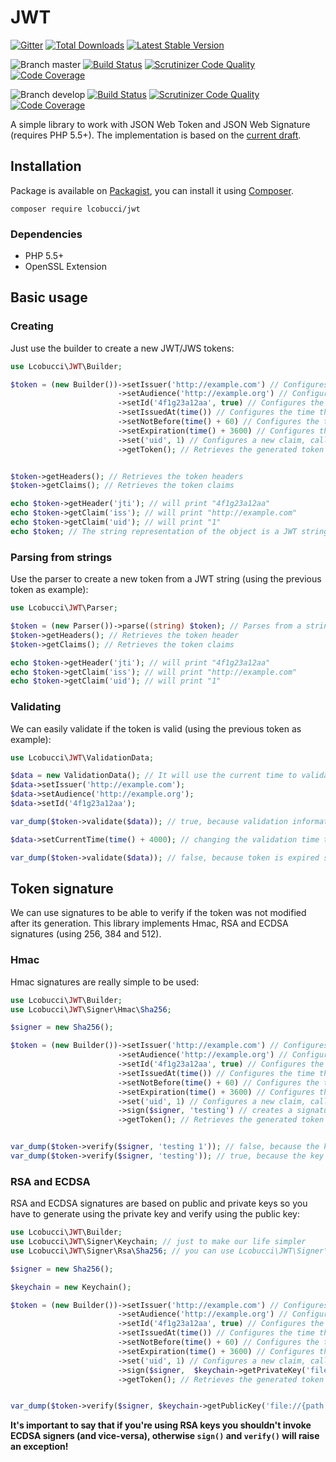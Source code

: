# JWT
[![Gitter](https://img.shields.io/badge/GITTER-JOIN%20CHAT%20%E2%86%92-brightgreen.svg?style=flat-square)](https://gitter.im/lcobucci/jwt?utm_source=badge&utm_medium=badge&utm_campaign=pr-badge&utm_content=badge) [![Total Downloads](https://img.shields.io/packagist/dt/lcobucci/jwt.svg?style=flat-square)](https://packagist.org/packages/lcobucci/jwt) [![Latest Stable Version](https://img.shields.io/packagist/v/lcobucci/jwt.svg?style=flat-square)](https://packagist.org/packages/lcobucci/jwt)

![Branch master](https://img.shields.io/badge/branch-master-brightgreen.svg?style=flat-square)
[![Build Status](https://img.shields.io/travis/lcobucci/jwt/master.svg?style=flat-square)](http://travis-ci.org/#!/lcobucci/jwt)
[![Scrutinizer Code Quality](https://img.shields.io/scrutinizer/g/lcobucci/jwt/master.svg?style=flat-square)](https://scrutinizer-ci.com/g/lcobucci/jwt/?branch=master)
[![Code Coverage](https://img.shields.io/scrutinizer/coverage/g/lcobucci/jwt/master.svg?style=flat-square)](https://scrutinizer-ci.com/g/lcobucci/jwt/?branch=master)

![Branch develop](https://img.shields.io/badge/branch-develop-brightgreen.svg?style=flat-square)
[![Build Status](https://img.shields.io/travis/lcobucci/jwt/develop.svg?style=flat-square)](http://travis-ci.org/#!/lcobucci/jwt)
[![Scrutinizer Code Quality](https://img.shields.io/scrutinizer/g/lcobucci/jwt/develop.svg?style=flat-square)](https://scrutinizer-ci.com/g/lcobucci/jwt/?branch=develop)
[![Code Coverage](https://img.shields.io/scrutinizer/coverage/g/lcobucci/jwt/develop.svg?style=flat-square)](https://scrutinizer-ci.com/g/lcobucci/jwt/?branch=develop)


A simple library to work with JSON Web Token and JSON Web Signature (requires PHP 5.5+).
The implementation is based on the [current draft](http://tools.ietf.org/html/draft-ietf-oauth-json-web-token-32).

## Installation

Package is available on [Packagist](http://packagist.org/packages/lcobucci/jwt),
you can install it using [Composer](http://getcomposer.org).

```shell
composer require lcobucci/jwt
```

### Dependencies

- PHP 5.5+
- OpenSSL Extension

## Basic usage

### Creating

Just use the builder to create a new JWT/JWS tokens:

```php
use Lcobucci\JWT\Builder;

$token = (new Builder())->setIssuer('http://example.com') // Configures the issuer (iss claim)
                        ->setAudience('http://example.org') // Configures the audience (aud claim)
                        ->setId('4f1g23a12aa', true) // Configures the id (jti claim), replicating as a header item
                        ->setIssuedAt(time()) // Configures the time that the token was issue (iat claim)
                        ->setNotBefore(time() + 60) // Configures the time that the token can be used (nbf claim)
                        ->setExpiration(time() + 3600) // Configures the expiration time of the token (nbf claim)
                        ->set('uid', 1) // Configures a new claim, called "uid"
                        ->getToken(); // Retrieves the generated token


$token->getHeaders(); // Retrieves the token headers
$token->getClaims(); // Retrieves the token claims

echo $token->getHeader('jti'); // will print "4f1g23a12aa"
echo $token->getClaim('iss'); // will print "http://example.com"
echo $token->getClaim('uid'); // will print "1"
echo $token; // The string representation of the object is a JWT string (pretty easy, right?)
```

### Parsing from strings

Use the parser to create a new token from a JWT string (using the previous token as example):

```php
use Lcobucci\JWT\Parser;

$token = (new Parser())->parse((string) $token); // Parses from a string
$token->getHeaders(); // Retrieves the token header
$token->getClaims(); // Retrieves the token claims

echo $token->getHeader('jti'); // will print "4f1g23a12aa"
echo $token->getClaim('iss'); // will print "http://example.com"
echo $token->getClaim('uid'); // will print "1"
```

### Validating

We can easily validate if the token is valid (using the previous token as example):

```php
use Lcobucci\JWT\ValidationData;

$data = new ValidationData(); // It will use the current time to validate (iat, nbf and exp)
$data->setIssuer('http://example.com');
$data->setAudience('http://example.org');
$data->setId('4f1g23a12aa');

var_dump($token->validate($data)); // true, because validation information is equals to data contained on the token

$data->setCurrentTime(time() + 4000); // changing the validation time to future

var_dump($token->validate($data)); // false, because token is expired since current time is greater than exp
```

## Token signature

We can use signatures to be able to verify if the token was not modified after its generation. This library implements Hmac, RSA and ECDSA signatures (using 256, 384 and 512).

### Hmac

Hmac signatures are really simple to be used:

```php
use Lcobucci\JWT\Builder;
use Lcobucci\JWT\Signer\Hmac\Sha256;

$signer = new Sha256();

$token = (new Builder())->setIssuer('http://example.com') // Configures the issuer (iss claim)
                        ->setAudience('http://example.org') // Configures the audience (aud claim)
                        ->setId('4f1g23a12aa', true) // Configures the id (jti claim), replicating as a header item
                        ->setIssuedAt(time()) // Configures the time that the token was issue (iat claim)
                        ->setNotBefore(time() + 60) // Configures the time that the token can be used (nbf claim)
                        ->setExpiration(time() + 3600) // Configures the expiration time of the token (nbf claim)
                        ->set('uid', 1) // Configures a new claim, called "uid"
                        ->sign($signer, 'testing') // creates a signature using "testing" as key
                        ->getToken(); // Retrieves the generated token


var_dump($token->verify($signer, 'testing 1')); // false, because the key is different
var_dump($token->verify($signer, 'testing')); // true, because the key is the same
```

### RSA and ECDSA

RSA and ECDSA signatures are based on public and private keys so you have to generate using the private key and verify using the public key:

```php
use Lcobucci\JWT\Builder;
use Lcobucci\JWT\Signer\Keychain; // just to make our life simpler
use Lcobucci\JWT\Signer\Rsa\Sha256; // you can use Lcobucci\JWT\Signer\Ecdsa\Sha256 if you're using ECDSA keys

$signer = new Sha256();

$keychain = new Keychain();

$token = (new Builder())->setIssuer('http://example.com') // Configures the issuer (iss claim)
                        ->setAudience('http://example.org') // Configures the audience (aud claim)
                        ->setId('4f1g23a12aa', true) // Configures the id (jti claim), replicating as a header item
                        ->setIssuedAt(time()) // Configures the time that the token was issue (iat claim)
                        ->setNotBefore(time() + 60) // Configures the time that the token can be used (nbf claim)
                        ->setExpiration(time() + 3600) // Configures the expiration time of the token (nbf claim)
                        ->set('uid', 1) // Configures a new claim, called "uid"
                        ->sign($signer,  $keychain->getPrivateKey('file://{path to your private key}')) // creates a signature using your private key
                        ->getToken(); // Retrieves the generated token


var_dump($token->verify($signer, $keychain->getPublicKey('file://{path to your public key}')); // true when the public key was generated by the private one =)
```

**It's important to say that if you're using RSA keys you shouldn't invoke ECDSA signers (and vice-versa), otherwise ```sign()``` and ```verify()``` will raise an exception!**

